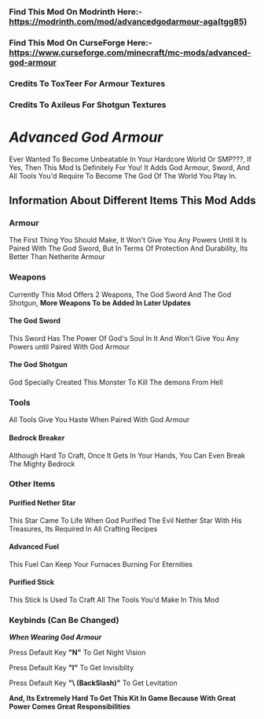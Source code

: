 ### **Find This Mod On Modrinth Here:- https://modrinth.com/mod/advancedgodarmour-aga(tgg85)**
### **Find This Mod On CurseForge Here:- https://www.curseforge.com/minecraft/mc-mods/advanced-god-armour**

### **Credits To ToxTeer For Armour Textures**
### **Credits To Axileus For Shotgun Textures**

# ***Advanced God Armour***

Ever Wanted To Become Unbeatable In Your Hardcore World Or SMP???, If Yes, Then This Mod Is Definitely For You!
It Adds God Armour, Sword, And All Tools You'd Require To Become The God Of The World You Play In.

## **Information About Different Items This Mod Adds**
### **Armour**
The First Thing You Should Make, It Won't Give You Any Powers Until It Is Paired With The God Sword, But In Terms Of Protection And Durability, Its Better Than Netherite Armour
### **Weapons**
Currently This Mod Offers 2 Weapons, The God Sword And The God Shotgun, **More Weapons To be Added In Later Updates**
#### **The God Sword**
This Sword Has The Power Of God's Soul In It And Won't Give You Any Powers until Paired With God Armour
#### **The God Shotgun**
God Specially Created This Monster To Kill The demons From Hell

### **Tools**
All Tools Give You Haste When Paired With God Armour
#### **Bedrock Breaker**
Although Hard To Craft, Once It Gets In Your Hands, You Can Even Break The Mighty Bedrock

### **Other Items**
#### **Purified Nether Star**
This Star Came To Life When God Purified The Evil Nether Star With His Treasures, Its Required In All Crafting Recipes
#### **Advanced Fuel**
This Fuel Can Keep Your Furnaces Burning For Eternities
#### **Purified Stick**
This Stick Is Used To Craft All The Tools You'd Make In This Mod

### **Keybinds** (Can Be Changed)
***When Wearing God Armour***

Press Default Key **"N"** To Get Night Vision

Press Default Key **"I"** To Get Invisiblity

Press Default Key **"\ (BackSlash)"** To Get Levitation

**And, Its Extremely Hard To Get This Kit In Game Because With Great Power Comes Great Responsibilities**
